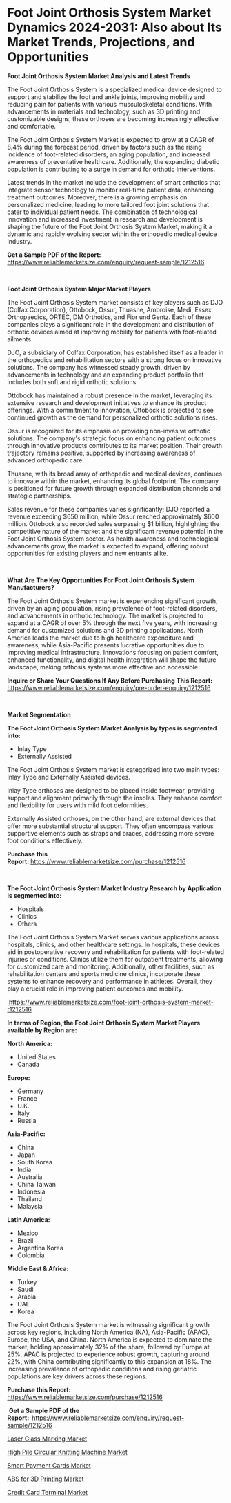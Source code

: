 <p><h1>Foot Joint Orthosis System Market Dynamics 2024-2031: Also about Its Market Trends, Projections, and Opportunities</h1></p><p><strong>Foot Joint Orthosis System Market Analysis and Latest Trends</strong></p>
<p><p>The Foot Joint Orthosis System is a specialized medical device designed to support and stabilize the foot and ankle joints, improving mobility and reducing pain for patients with various musculoskeletal conditions. With advancements in materials and technology, such as 3D printing and customizable designs, these orthoses are becoming increasingly effective and comfortable.</p><p>The Foot Joint Orthosis System Market is expected to grow at a CAGR of 8.4% during the forecast period, driven by factors such as the rising incidence of foot-related disorders, an aging population, and increased awareness of preventative healthcare. Additionally, the expanding diabetic population is contributing to a surge in demand for orthotic interventions. </p><p>Latest trends in the market include the development of smart orthotics that integrate sensor technology to monitor real-time patient data, enhancing treatment outcomes. Moreover, there is a growing emphasis on personalized medicine, leading to more tailored foot joint solutions that cater to individual patient needs. The combination of technological innovation and increased investment in research and development is shaping the future of the Foot Joint Orthosis System Market, making it a dynamic and rapidly evolving sector within the orthopedic medical device industry.</p></p>
<p><strong>Get a Sample PDF of the Report:&nbsp;</strong> <a href="https://www.reliablemarketsize.com/enquiry/request-sample/1212516?utm_campaign=1131&utm_medium=2&utm_source=Github&utm_content=ia&utm_term=06102024&utm_id=foot-joint-orthosis-system">https://www.reliablemarketsize.com/enquiry/request-sample/1212516</a></p>
<p>&nbsp;</p>
<p><strong>Foot Joint Orthosis System Major Market Players</strong></p>
<p><p>The Foot Joint Orthosis System market consists of key players such as DJO (Colfax Corporation), Ottobock, Ossur, Thuasne, Ambroise, Medi, Essex Orthopaedics, ORTEC, DM Orthotics, and Fior und Gentz. Each of these companies plays a significant role in the development and distribution of orthotic devices aimed at improving mobility for patients with foot-related ailments.</p><p>DJO, a subsidiary of Colfax Corporation, has established itself as a leader in the orthopedics and rehabilitation sectors with a strong focus on innovative solutions. The company has witnessed steady growth, driven by advancements in technology and an expanding product portfolio that includes both soft and rigid orthotic solutions.</p><p>Ottobock has maintained a robust presence in the market, leveraging its extensive research and development initiatives to enhance its product offerings. With a commitment to innovation, Ottobock is projected to see continued growth as the demand for personalized orthotic solutions rises.</p><p>Ossur is recognized for its emphasis on providing non-invasive orthotic solutions. The company's strategic focus on enhancing patient outcomes through innovative products contributes to its market position. Their growth trajectory remains positive, supported by increasing awareness of advanced orthopedic care.</p><p>Thuasne, with its broad array of orthopedic and medical devices, continues to innovate within the market, enhancing its global footprint. The company is positioned for future growth through expanded distribution channels and strategic partnerships.</p><p>Sales revenue for these companies varies significantly; DJO reported a revenue exceeding $650 million, while Ossur reached approximately $600 million. Ottobock also recorded sales surpassing $1 billion, highlighting the competitive nature of the market and the significant revenue potential in the Foot Joint Orthosis System sector. As health awareness and technological advancements grow, the market is expected to expand, offering robust opportunities for existing players and new entrants alike.</p></p>
<p>&nbsp;</p>
<p><strong>What Are The Key Opportunities For Foot Joint Orthosis System Manufacturers?</strong></p>
<p><p>The Foot Joint Orthosis System market is experiencing significant growth, driven by an aging population, rising prevalence of foot-related disorders, and advancements in orthotic technology. The market is projected to expand at a CAGR of over 5% through the next five years, with increasing demand for customized solutions and 3D printing applications. North America leads the market due to high healthcare expenditure and awareness, while Asia-Pacific presents lucrative opportunities due to improving medical infrastructure. Innovations focusing on patient comfort, enhanced functionality, and digital health integration will shape the future landscape, making orthosis systems more effective and accessible.</p></p>
<p><strong>Inquire or Share Your Questions If Any Before Purchasing This Report:</strong> <a href="https://www.reliablemarketsize.com/enquiry/pre-order-enquiry/1212516?utm_campaign=1131&utm_medium=2&utm_source=Github&utm_content=ia&utm_term=06102024&utm_id=foot-joint-orthosis-system">https://www.reliablemarketsize.com/enquiry/pre-order-enquiry/1212516</a></p>
<p>&nbsp;</p>
<p><strong>Market Segmentation</strong></p>
<p><strong>The Foot Joint Orthosis System Market Analysis by types is segmented into:</strong></p>
<p><ul><li>Inlay Type</li><li>Externally Assisted</li></ul></p>
<p><p>The Foot Joint Orthosis System market is categorized into two main types: Inlay Type and Externally Assisted devices. </p><p>Inlay Type orthoses are designed to be placed inside footwear, providing support and alignment primarily through the insoles. They enhance comfort and flexibility for users with mild foot deformities. </p><p>Externally Assisted orthoses, on the other hand, are external devices that offer more substantial structural support. They often encompass various supportive elements such as straps and braces, addressing more severe foot conditions effectively.</p></p>
<p><strong>Purchase this Report:&nbsp;</strong><a href="https://www.reliablemarketsize.com/purchase/1212516?utm_campaign=1131&utm_medium=2&utm_source=Github&utm_content=ia&utm_term=06102024&utm_id=foot-joint-orthosis-system">https://www.reliablemarketsize.com/purchase/1212516</a></p>
<p>&nbsp;</p>
<p><strong>The Foot Joint Orthosis System Market Industry Research by Application is segmented into:</strong></p>
<p><ul><li>Hospitals</li><li>Clinics</li><li>Others</li></ul></p>
<p><p>The Foot Joint Orthosis System Market serves various applications across hospitals, clinics, and other healthcare settings. In hospitals, these devices aid in postoperative recovery and rehabilitation for patients with foot-related injuries or conditions. Clinics utilize them for outpatient treatments, allowing for customized care and monitoring. Additionally, other facilities, such as rehabilitation centers and sports medicine clinics, incorporate these systems to enhance recovery and performance in athletes. Overall, they play a crucial role in improving patient outcomes and mobility.</p></p>
<p><a href="https://www.reliablemarketsize.com/foot-joint-orthosis-system-market-r1212516?utm_campaign=1131&utm_medium=2&utm_source=Github&utm_content=ia&utm_term=06102024&utm_id=foot-joint-orthosis-system">&nbsp;https://www.reliablemarketsize.com/foot-joint-orthosis-system-market-r1212516</a></p>
<p><strong>In terms of Region, the Foot Joint Orthosis System Market Players available by Region are:</strong></p>
<p>
    <p> <strong> North America: </strong>
        <ul>
            <li>United States</li>
            <li>Canada</li>
        </ul>
        </p> 
    <p> <strong> Europe: </strong>
        <ul>
            <li>Germany</li>
            <li>France</li>
            <li>U.K.</li>
            <li>Italy</li>
            <li>Russia</li>
        </ul>
        </p> 
    <p> <strong> Asia-Pacific: </strong>
        <ul>
            <li>China</li>
            <li>Japan</li>
            <li>South Korea</li>
            <li>India</li>
            <li>Australia</li>
            <li>China Taiwan</li>
            <li>Indonesia</li>
            <li>Thailand</li>
            <li>Malaysia</li>
        </ul>
        </p> 
    <p> <strong> Latin America: </strong>
        <ul>
            <li>Mexico</li>
            <li>Brazil</li>
            <li>Argentina Korea</li>
            <li>Colombia</li>
        </ul>
        </p> 
    <p> <strong> Middle East & Africa: </strong>
        <ul>
            <li>Turkey</li>
            <li>Saudi</li>
            <li>Arabia</li>
            <li>UAE</li>
            <li>Korea</li>
        </ul>
    </p>
    </p>
<p><p>The Foot Joint Orthosis System market is witnessing significant growth across key regions, including North America (NA), Asia-Pacific (APAC), Europe, the USA, and China. North America is expected to dominate the market, holding approximately 32% of the share, followed by Europe at 25%. APAC is projected to experience robust growth, capturing around 22%, with China contributing significantly to this expansion at 18%. The increasing prevalence of orthopedic conditions and rising geriatric populations are key drivers across these regions.</p></p>
<p><strong>Purchase this Report: </strong><a href="https://www.reliablemarketsize.com/purchase/1212516?utm_campaign=1131&utm_medium=2&utm_source=Github&utm_content=ia&utm_term=06102024&utm_id=foot-joint-orthosis-system">https://www.reliablemarketsize.com/purchase/1212516</a></p>
<p>&nbsp;<strong>Get a Sample PDF of the Report:&nbsp;&nbsp;</strong><a href="https://www.reliablemarketsize.com/enquiry/request-sample/1212516?utm_campaign=1131&utm_medium=2&utm_source=Github&utm_content=ia&utm_term=06102024&utm_id=foot-joint-orthosis-system">https://www.reliablemarketsize.com/enquiry/request-sample/1212516</a></p>
<p><strong></strong></p>
<p><p><a href="https://www.linkedin.com/pulse/future-laser-glass-marking-market-global-forecast-trends-gx8me?utm_campaign=1131&utm_medium=2&utm_source=Github&utm_content=ia&utm_term=06102024&utm_id=foot-joint-orthosis-system">Laser Glass Marking Market</a></p><p><a href="https://www.linkedin.com/pulse/market-dynamics-future-trends-global-high-pile-circular-knitting-bamfe?utm_campaign=1131&utm_medium=2&utm_source=Github&utm_content=ia&utm_term=06102024&utm_id=foot-joint-orthosis-system">High Pile Circular Knitting Machine Market</a></p><p><a href="https://issuu.com/reportprime-2/docs/smart-payment-cards-market-size-203_bf11d800ec4dd1?utm_campaign=1131&utm_medium=2&utm_source=Github&utm_content=ia&utm_term=06102024&utm_id=foot-joint-orthosis-system">Smart Payment Cards Market</a></p><p><a href="https://www.linkedin.com/pulse/abs-3d-printing-spectrum-usage-patterns-sector-evolution-2024-2031-dul2e?utm_campaign=1131&utm_medium=2&utm_source=Github&utm_content=ia&utm_term=06102024&utm_id=foot-joint-orthosis-system">ABS for 3D Printing Market</a></p><p><a href="https://issuu.com/reportprime-2/docs/credit-card-terminal-market-size-20_297ce0d7f81cba?utm_campaign=1131&utm_medium=2&utm_source=Github&utm_content=ia&utm_term=06102024&utm_id=foot-joint-orthosis-system">Credit Card Terminal Market</a></p></p>
